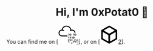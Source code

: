 <h1 align="center"> Hi, I'm 0xPotat0 🥔</h1>


You can find me on [![TryHackMe][1.2][1]], or on [![HackTheBox][2.2][2]].

<!-- Icons -->

[1.2]: https://raw.githubusercontent.com/0xPotat0/0xPotat0/main/icons/tryhackme.svg
[2.2]: https://raw.githubusercontent.com/0xPotat0/0xPotat0/main/icons/hackthebox.svg

<!-- Links to your social media accounts -->

[1]: https://tryhackme.com/p/0xPotat0
[2]: https://app.hackthebox.eu/profile/719312

